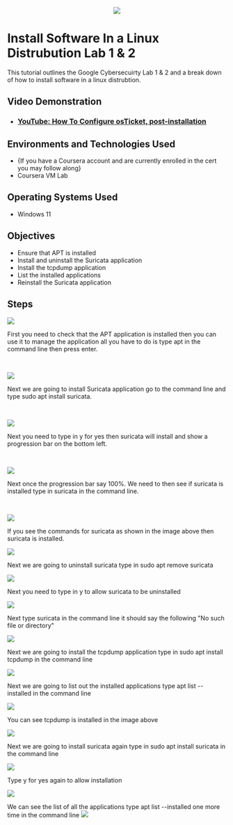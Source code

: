 <p align="center">
<img src="https://images.credly.com/size/340x340/images/0bf0f2da-a699-4c82-82e2-56dcf1f2e1c7/image.png"/>
</p>

<h1>Install Software In a Linux Distrubution Lab 1 & 2</h1>
This tutorial outlines the Google Cybersecuirty Lab 1 & 2 and a break down of how to install software in a linux distrubtion.<br />


<h2>Video Demonstration</h2>

- ### [YouTube: How To Configure osTicket, post-installation](https://www.youtube.com)

<h2>Environments and Technologies Used</h2>

- {If you have a Coursera account and are currently enrolled in the cert you may follow along}
- Coursera VM Lab

<h2>Operating Systems Used </h2>

- Windows 11</b>

<h2> Objectives</h2>

- Ensure that APT is installed  
- Install and uninstall the Suricata application
- Install the tcpdump application
- List the installed applications
- Reinstall the Suricata application

<h2>Steps</h2>

<p>
<img src="https://github.com/Jacobvillagomez1/Install-Software-In-a-Linux-Distrubution/assets/143027686/03201318-fe38-4286-ac12-d5b0a6299fb7"/>
</p>
<p>
First you need to check that the APT application is installed then you can use it to manage the application all you have to do is type apt in the command line then press enter.
</p>
<br /> 


<p>
<img src="https://github.com/Jacobvillagomez1/Install-Software-In-a-Linux-Distrubution/assets/143027686/eaad2b8c-30a0-4d67-8359-1f4b9ec36cd5"/>
</p>
<p>
Next we are going to install Suricata application go to the command line and type sudo apt install suricata.
</p>
<br />

<p>
<img src="https://github.com/Jacobvillagomez1/Install-Software-In-a-Linux-Distrubution/assets/143027686/8f585b2b-7dba-4c72-a8ee-24de2a6e4e21"/>
</p>
<p>
Next you need to type in y for yes then suricata will install and show a progression bar on the bottom left.
</p>
<br />

<p>
<img src="https://github.com/Jacobvillagomez1/Install-Software-In-a-Linux-Distrubution/assets/143027686/d10bc1a4-7be7-4ec8-8d58-8c99b656faff"/>
</p>
<p>
Next once the progression bar say 100%. We need to then see if suricata is installed type in suricata in the command line.
</p>
<br />
<p>
<img src="https://github.com/Jacobvillagomez1/Install-Software-In-a-Linux-Distrubution/assets/143027686/7c971806-7321-495c-87a3-503844e02e99"/>
</p>
If you see the commands for suricata as shown in the image above then suricata is installed.
</p>
<img src="https://github.com/Jacobvillagomez1/Install-Software-In-a-Linux-Distrubution/assets/143027686/d7eefd34-7d9b-4c72-b297-15c803b9195d"/>
</p>
Next we are going to uninstall suricata type in sudo apt remove suricata
</p>
<img src="https://github.com/Jacobvillagomez1/Install-Software-In-a-Linux-Distrubution/assets/143027686/45e87889-23be-4a6f-a7bf-75701daf8b5b"/>
</p>
Next you need to type in y to allow suricata to be uninstalled
</p>
<img src="https://github.com/Jacobvillagomez1/Install-Software-In-a-Linux-Distrubution/assets/143027686/71da576b-4acd-45fe-8e71-4f25bd68cdaa"/>
</p>
Next type suricata in the command line it should say the following "No such file or directory"
</p>
<img src="https://github.com/Jacobvillagomez1/Install-Software-In-a-Linux-Distrubution/assets/143027686/968f748a-ff89-437b-9148-12db54adca9b"/>
</p>
Next we are going to install the tcpdump application type in sudo apt install tcpdump in the command line
</p>
<img src="https://github.com/Jacobvillagomez1/Install-Software-In-a-Linux-Distrubution/assets/143027686/0ab133dd-d9e6-4877-8c6e-668c0645075b"/>
</p>
Next we are going to list out the installed applications type apt list --installed in the command line
</p>
<img src="https://github.com/Jacobvillagomez1/Install-Software-In-a-Linux-Distrubution/assets/143027686/43c3afbb-723b-4a5a-be4b-830e6dea570f"/>
</p>
You can see tcpdump is installed in the image above
</p>
<img src="https://github.com/Jacobvillagomez1/Install-Software-In-a-Linux-Distrubution/assets/143027686/694ecf79-cd90-4e29-b104-034c13f673e9"/>
</p>
Next we are going to install suricata again type in sudo apt install suricata in the command line 
</p>
<img src="https://github.com/Jacobvillagomez1/Install-Software-In-a-Linux-Distrubution/assets/143027686/d6cb585d-86ab-4f72-8671-d87fec522bdc"/>
</p>
Type y for yes again to allow installation
</p>
<img src="https://github.com/Jacobvillagomez1/Install-Software-In-a-Linux-Distrubution/assets/143027686/15340c44-ae62-486d-b9eb-544d41617150"/>
</p>
We can see the list of all the applications type apt list --installed one more time in the command line
<img src="https://github.com/Jacobvillagomez1/Install-Software-In-a-Linux-Distrubution/assets/143027686/758824f2-e684-4beb-890f-7046b93b81a2"/>
</p>


